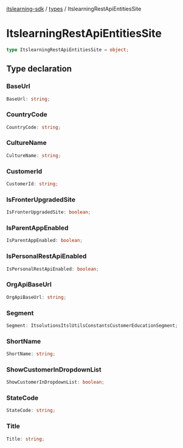 [itslearning-sdk](../../modules.md) / [types](../index.md) / ItslearningRestApiEntitiesSite

# ItslearningRestApiEntitiesSite

```ts
type ItslearningRestApiEntitiesSite = object;
```

## Type declaration

### BaseUrl

```ts
BaseUrl: string;
```

### CountryCode

```ts
CountryCode: string;
```

### CultureName

```ts
CultureName: string;
```

### CustomerId

```ts
CustomerId: string;
```

### IsFronterUpgradedSite

```ts
IsFronterUpgradedSite: boolean;
```

### IsParentAppEnabled

```ts
IsParentAppEnabled: boolean;
```

### IsPersonalRestApiEnabled

```ts
IsPersonalRestApiEnabled: boolean;
```

### OrgApiBaseUrl

```ts
OrgApiBaseUrl: string;
```

### Segment

```ts
Segment: ItsolutionsItslUtilsConstantsCustomerEducationSegment;
```

### ShortName

```ts
ShortName: string;
```

### ShowCustomerInDropdownList

```ts
ShowCustomerInDropdownList: boolean;
```

### StateCode

```ts
StateCode: string;
```

### Title

```ts
Title: string;
```
